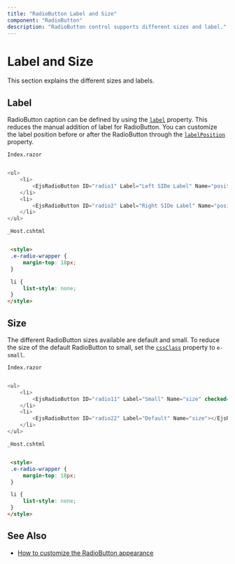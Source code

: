 ```yaml
---
title: "RadioButton Label and Size"
component: "RadioButton"
description: "RadioButton control supports different sizes and label."
---
```


# Label and Size

This section explains the different sizes and labels.

## Label

RadioButton caption can be defined by using the [`label`](https://help.syncfusion.com/cr/cref_files/aspnetcore-blazor/Syncfusion.EJ2.RazorComponents~Syncfusion.EJ2.RazorComponents.Buttons.EjsRadioButton~Label.html) property.
This reduces the manual addition of label for RadioButton. You can customize the label position before or after the
RadioButton through the [`labelPosition`](https://help.syncfusion.com/cr/cref_files/aspnetcore-blazor/Syncfusion.EJ2.RazorComponents~Syncfusion.EJ2.RazorComponents.Buttons.EjsRadioButton~LabelPosition.html) property.

`Index.razor`

```csharp

<ul>
    <li>
        <EjsRadioButton ID="radio1" Label="Left SIDe Label" Name="position" LabelPosition="@Syncfusion.EJ2.RazorComponents.Buttons.RadioLabelPosition.Before"></EjsRadioButton>
    </li>
    <li>
        <EjsRadioButton ID="radio2" Label="Right SIDe Label" Name="position" LabelPosition="@Syncfusion.EJ2.RazorComponents.Buttons.RadioLabelPosition.After"></EjsRadioButton>
    </li>
</ul>

  ```

  `_Host.cshtml`

   ```html

    <style>
    .e-radio-wrapper {
        margin-top: 18px;
    }

    li {
        list-style: none;
    }
   </style>

  ```

## Size

The different RadioButton sizes available are default and small. To reduce the size of the default RadioButton to small,
set the [`cssClass`](https://help.syncfusion.com/cr/cref_files/aspnetcore-blazor/Syncfusion.EJ2.RazorComponents~Syncfusion.EJ2.RazorComponents.Buttons.EjsRadioButton~CssClass.html) property to `e-small`.

`Index.razor`

```csharp

<ul>
    <li>
        <EjsRadioButton ID="radio11" Label="Small" Name="size" checked="true" CssClass="e-small"></EjsRadioButton>
    </li>
    <li>
        <EjsRadioButton ID="radio22" Label="Default" Name="size"></EjsRadioButton>
    </li>
</ul>

  ```

  `_Host.cshtml`

   ```html

    <style>
    .e-radio-wrapper {
        margin-top: 18px;
    }

    li {
        list-style: none;
    }
</style>

  ```

## See Also

* [How to customize the RadioButton appearance](./how-to/customize-radiobutton-appearance)